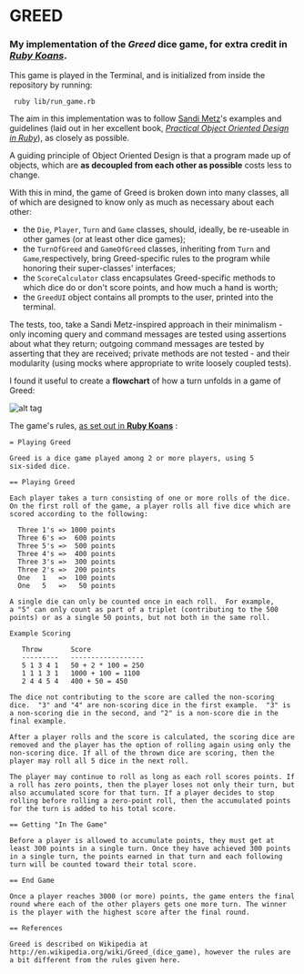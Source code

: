 # GREED

### My implementation of the *Greed* dice game, for extra credit in *[Ruby Koans](https://github.com/neo/ruby_koans)*.

This game is played in the Terminal, and is initialized from inside the repository by running:

` ruby lib/run_game.rb`

The aim in this implementation was to follow [Sandi Metz](https://github.com/skmetz "Sandi Metz's GitHub")'s examples and guidelines (laid out in her excellent book, *[Practical Object Oriented Design in Ruby](http://www.poodr.com/)*), as closely as possible.

A guiding principle of Object Oriented Design is that a program made up of objects, which are **as decoupled from each other as possible** costs less to change.

With this in mind, the game of Greed is broken down into many classes, all of which are designed to know only as much as necessary about each other:

* the `Die`, `Player`, `Turn` and `Game` classes, should, ideally, be re-useable in other games (or at least other dice games); 
* the `TurnOfGreed` and `GameOfGreed` classes, inheriting from `Turn` and `Game`,respectively, bring Greed-specific rules to the program while honoring their super-classes' interfaces; 
* the `ScoreCalculator` class encapsulates Greed-specific methods to which dice do or don't score points, and how much a hand is worth; 
* the `GreedUI` object contains all prompts to the user, printed into the terminal. 

The tests, too, take a Sandi Metz-inspired approach in their minimalism - 
only incoming query and command messages are tested using assertions about what they 
return; outgoing command messages are tested by asserting that they are received; private methods are not tested - and their modularity (using mocks where appropriate to write loosely coupled tests).

I found it useful to create a **flowchart** of how a turn unfolds in a game of Greed:

![alt tag](http://i.imgur.com/I9NIEFm.png)

The game's rules, [as set out in **Ruby Koans**](https://github.com/neo/ruby_koans/blob/master/src/GREED_RULES.txt) :

	= Playing Greed
	
	Greed is a dice game played among 2 or more players, using 5
	six-sided dice.
	
	== Playing Greed
	
	Each player takes a turn consisting of one or more rolls of the dice.
	On the first roll of the game, a player rolls all five dice which are
	scored according to the following:
	
	  Three 1's => 1000 points
	  Three 6's =>  600 points
	  Three 5's =>  500 points
	  Three 4's =>  400 points
	  Three 3's =>  300 points
	  Three 2's =>  200 points
	  One   1   =>  100 points
	  One   5   =>   50 points
	
	A single die can only be counted once in each roll.  For example,
	a "5" can only count as part of a triplet (contributing to the 500
	points) or as a single 50 points, but not both in the same roll.
	
	Example Scoring
	
	   Throw       Score
	   ---------   ------------------
	   5 1 3 4 1   50 + 2 * 100 = 250
	   1 1 1 3 1   1000 + 100 = 1100
	   2 4 4 5 4   400 + 50 = 450
	
	The dice not contributing to the score are called the non-scoring
	dice.  "3" and "4" are non-scoring dice in the first example.  "3" is
	a non-scoring die in the second, and "2" is a non-score die in the
	final example.
	
	After a player rolls and the score is calculated, the scoring dice are
	removed and the player has the option of rolling again using only the
	non-scoring dice. If all of the thrown dice are scoring, then the
	player may roll all 5 dice in the next roll.
	
	The player may continue to roll as long as each roll scores points. If
	a roll has zero points, then the player loses not only their turn, but
	also accumulated score for that turn. If a player decides to stop
	rolling before rolling a zero-point roll, then the accumulated points
	for the turn is added to his total score.
	
	== Getting "In The Game"
	
	Before a player is allowed to accumulate points, they must get at
	least 300 points in a single turn. Once they have achieved 300 points
	in a single turn, the points earned in that turn and each following
	turn will be counted toward their total score.
	
	== End Game
	
	Once a player reaches 3000 (or more) points, the game enters the final
	round where each of the other players gets one more turn. The winner
	is the player with the highest score after the final round.
	
	== References
	
	Greed is described on Wikipedia at
	http://en.wikipedia.org/wiki/Greed_(dice_game), however the rules are
	a bit different from the rules given here.
